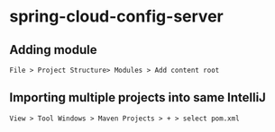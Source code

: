 # spring-cloud-config-server

## Adding module

`File > Project Structure> Modules > Add content root`

## Importing multiple projects into same IntelliJ
`View > Tool Windows > Maven Projects > + > select pom.xml`